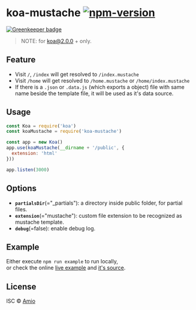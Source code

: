 # koa-mustache [![npm-version][npm-badge]][npm-link]

[![Greenkeeper badge](https://badges.greenkeeper.io/amio/koa-mustache.svg)](https://greenkeeper.io/)

> NOTE: for koa@2.0.0 + only.

## Feature

- Visit `/`, `/index` will get resolved to `/index.mustache`
- Visit `/home` will get resolved to `/home.mustache` or `/home/index.mustache`
- If there is a `.json` or `.data.js` (which exports a object) file with same
  name beside the template file, it will be used as it's data source.

## Usage

```javascript
const Koa = require('koa')
const koaMustache = require('koa-mustache')

const app = new Koa()
app.use(koaMustache(__dirname + '/public', {
  extension: 'html'
}))

app.listen(3000)
```

## Options

- **`partialsDir`**(="_partials"): a directory inside public folder, for partial files.
- **`extension`**(="mustache"): custom file extension to be recognized as mustache template.
- **`debug`**(=false): enable debug log.

## Example

Either execute `npm run example` to run locally,  
or check the online [live example](https://koa-mustache.now.sh/) and [it's source](https://koa-mustache.now.sh/_src/?f=example%2Fserver.js).

## License

ISC © [Amio][author]

[npm-badge]:https://img.shields.io/npm/v/koa-mustache.svg?style=flat-square
[npm-link]: https://www.npmjs.com/package/koa-mustache
[author]:   https://github.com/amio
